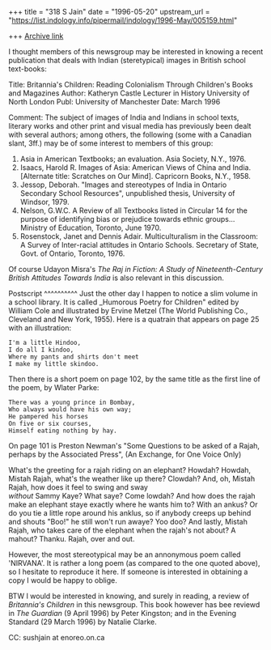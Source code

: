 +++
title = "318 S Jain"
date = "1996-05-20"
upstream_url = "https://list.indology.info/pipermail/indology/1996-May/005159.html"

+++
[Archive link](https://list.indology.info/pipermail/indology/1996-May/005159.html)


I thought members of this newsgroup may be interested in knowing a recent 
publication that deals with Indian (steretypical) images in British 
school text-books:

Title:	Britannia's Children: Reading Colonialism Through Children's
	Books and Magazines
Author: Katheryn Castle
	Lecturer in History
	University of North London
Publ:	University of Manchester
Date:	March 1996

Comment:
The subject of images of India and Indians in school texts, literary 
works and other print and visual media has previously been dealt with 
several authors; among others, the following (some with a Canadian slant, 
3ff.) may be of some interest to members of this group:

1. Asia in American Textbooks; an evaluation. Asia Society, N.Y., 1976.
2. Isaacs, Harold R. Images of Asia: American Views of China and India.
	[Alternate title: Scratches on Our Mind]. Capricorn Books, N.Y.,
	1958.
3. Jessop, Deborah. "Images and stereotypes of India in Ontario Secondary
	School Resources", unpublished thesis, University of Windsor, 1979.
4. Nelson, G.W.C. A Review of all Textbooks listed in Circular 14 for the
	purpose of identifying bias or prejudice towards ethnic groups...
	Ministry of Education, Toronto, June 1970.
7. Rosenstock, Janet and Dennis Adair. Multiculturalism in the Classroom: 
	A Survey of Inter-racial attitudes in Ontario Schools. Secretary of
	State, Govt. of Ontario, Toronto, 1976.

Of course 
Udayon Misra's _The Raj in Fiction: A Study of Nineteenth-Century 
	British Attitudes Towards India_
is also relevant in this discussion.

Postscript
^^^^^^^^^^
Just the other day I happen to notice a slim volume in a school 
library. It is called _Humorous Poetry for Children" edited by William 
Cole and illustrated by Ervine Metzel (The World Publishing Co., Cleveland
and New York, 1955). Here is a quatrain that appears on page 25 with an 
illustration:

	I'm a little Hindoo,
	I do all I kindoo,
	Where my pants and shirts don't meet
	I make my little skindoo.


Then there is a short poem on page 102, by the same title as the first 
line of the poem, by Wlater Parke:

	There was a young prince in Bombay,
	Who always would have his own way;
	He pampered his horses
	On five or six courses,
	Himself eating nothing by hay.

On page 101 is Preston Newman's "Some Questions to be asked of a Rajah, 
perhaps by the Associated Press",
(An Exchange, for One Voice Only)

What's the greeting for a rajah riding on an elephant?
Howdah?
Howdah, Mistah Rajah, what's the weather like up there?
Clowdah?
And, oh, Mistah Rajah, how does it feel to swing and sway 	
	_without_ Sammy Kaye?
What saye?
Come lowdah?
And how does the rajah make an elephant staye
	exactly where he wants him to?
With an ankus?
Or do you tie a little rope around his anklus,
	so if anybody creeps up behind and shouts "Boo!"
	he still won't run awaye?
Yoo doo?
And lastly, Mistah Rajah,
	who takes care of the elephant when the rajah's
	not about?
A mahout?
Thanku.
Rajah, over and out.


However, the most stereotypical may be an annonymous poem called 'NIRVANA'.
It is rather a long poem (as compared to the one quoted above), so I 
hesitate to reproduce it here. If someone is interested in obtaining a 
copy I would be happy to oblige.

BTW I would be interested in knowing, and surely in reading, a review of 
_Britannia's Children_ in this newsgroup. This book however has bee 
reviewd in _The Guardian_ (9 April 1996) by Peter Kingston; and in the 
Evening Standard (29 March 1996) by Natalie Clarke.

CC: sushjain at enoreo.on.ca





